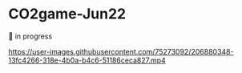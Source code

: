 # CO2game-Jun22
🚧 in progress

https://user-images.githubusercontent.com/75273092/206880348-13fc4266-318e-4b0a-b4c6-51186ceca827.mp4



